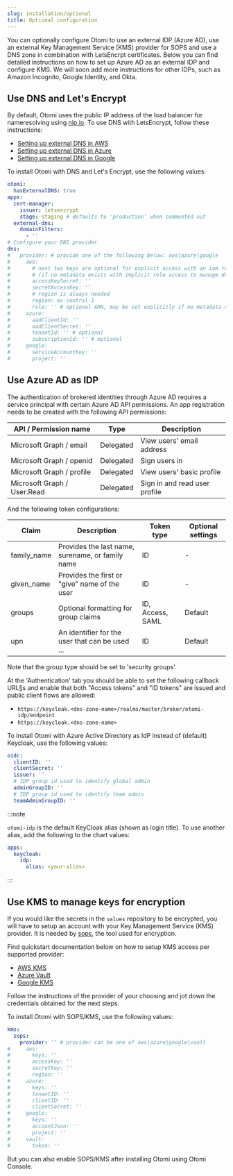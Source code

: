 ```yaml
---
slug: installation/optional
title: Optional configuration
---
```


You can optionally configure Otomi to use an external IDP (Azure AD), use an external Key Management Service (KMS) provider for SOPS and use a DNS zone in combination with LetsEncrpt certificates. Below you can find detailed instructions on how to set up Azure AD as an external IDP and configure KMS. We will soon add more instructions for other IDPs, such as Amazon Incognito, Google Identity, and Okta.

## Use DNS and Let's Encrypt

By default, Otomi uses the public IP address of the load balancer for nameresolving using [nip.io](http://nip.io). To use DNS with LetsEncrypt, follow these instructions:

- [Setting up external DNS in AWS](https://github.com/kubernetes-sigs/external-dns/blob/master/docs/tutorials/aws.md)
- [Setting up external DNS in Azure](https://github.com/kubernetes-sigs/external-dns/blob/master/docs/tutorials/azure.md)
- [Setting up external DNS in Google](https://github.com/kubernetes-sigs/external-dns/blob/master/docs/tutorials/gke.md)

To install Otomi with DNS and Let's Encrypt, use the following values:

```yaml
otomi:
  hasExternalDNS: true
apps:
  cert-manager:
    issuer: letsencrypt
    stage: staging # defaults to 'production' when commented out
  external-dns:
    domainFilters:
      - ''
# Configure your DNS provider
dns:
#   provider: # provide one of the following below: aws|azure|google
#     aws:
#       # next two keys are optional for explicit access with an iam role
#       # (if no metadata exists with implicit role access to manage dns)
#       accessKeySecret: ''
#       secretAccessKey: ''
#       # region is always needed
#       region: eu-central-1
#       role: '' # optional ARN, may be set explicitly if no metadata can be accessed
#     azure:
#       aadClientId: ''
#       aadClientSecret: ''
#       tenantId: '' # optional
#       subscriptionId: '' # optional
#     google:
#       serviceAccountKey: ''
#       project: ''
```

## Use Azure AD as IDP

The authentication of brokered identities through Azure AD requires a service principal with certain Azure AD API permissions. An app registration needs to be created with the following API permissions:

| API / Permission name       | Type      | Description                   |
| --------------------------- | --------- | ----------------------------- |
| Microsoft Graph / email     | Delegated | View users' email address     |
| Microsoft Graph / openid    | Delegated | Sign users in                 |
| Microsoft Graph / profile   | Delegated | View users' basic profile     |
| Microsoft Graph / User.Read | Delegated | Sign in and read user profile |

And the following token configurations:

| Claim       | Description                                      | Token type       | Optional settings |
| ----------- | ------------------------------------------------ | ---------------- | ----------------- |
| family_name | Provides the last name, surename, or family name | ID               | -                 |
| given_name  | Provides the first or "give" name of the user    | ID               | -                 |
| groups      | Optional formatting for group claims             | ID, Access, SAML | Default           |
| upn         | An identifier for the user that can be used ...  | ID               | Default           |

Note that the group type should be set to 'security groups'.

At the 'Authentication' tab you should be able to set the following callback URL§s and enable that both "Access tokens" and "ID tokens" are issued and public client flows are allowed:

- `https://keycloak.<dns-zone-name>/realms/master/broker/otomi-idp/endpoint`
- `https://keycloak.<dns-zone-name>`

To install Otomi with Azure Active Directory as IdP instead of (default) Keycloak, use the following values:

```yaml
oidc:
  clientID: ''
  clientSecret: ''
  issuer: ''
  # IDP group id used to identify global admin
  adminGroupID: ''
  # IDP group id used to identify team admin
  teamAdminGroupID: ''
```

:::note

`otomi-idp` is the default KeyCloak alias (shown as login title). To use another alias, add the following to the chart values:

```yaml
apps:
  keycloak:
    idp:
      alias: <your-alias>
```

:::

## Use KMS to manage keys for encryption

If you would like the secrets in the `values` repository to be encrypted, you will have to setup an account with your Key Management Service (KMS) provider. It is needed by [sops](https://github.com/mozilla/sops), the tool used for encryption.

Find quickstart documentation below on how to setup KMS access per supported provider:

- [AWS KMS](https://aws.amazon.com/kms/getting-started/)
- [Azure Vault](https://azure.microsoft.com/en-us/services/key-vault/#getting-started)
- [Google KMS](https://cloud.google.com/kms/docs/quickstart)

Follow the instructions of the provider of your choosing and jot down the credentials obtained for the next steps.

To install Otomi with SOPS/KMS, use the following values:

```yaml
kms:
  sops:
    provider: '' # provider can be one of aws|azure|google|vault
#     aws:
#       keys: ''
#       accessKey: ''
#       secretKey: ''
#       region: ''
#     azure:
#       keys: ''
#       tenantID: ''
#       clientID: ''
#       clientSecret: ''
#     google:
#       keys: ''
#       accountJson: ''
#       project: ''
#     vault:
#       token: ''
```

But you can also enable SOPS/KMS after installing Otomi using Otomi Console.